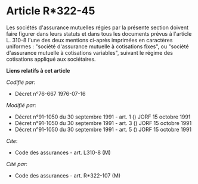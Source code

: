 # Article R*322-45

Les sociétés d'assurance mutuelles régies par la présente section doivent faire figurer dans leurs statuts et dans tous les
documents prévus à l'article L. 310-8 l'une des deux mentions ci-après imprimées en caractères uniformes : "société
d'assurance mutuelle à cotisations fixes", ou "société d'assurance mutuelle à cotisations variables", suivant le régime des
cotisations appliqué aux sociétaires.

**Liens relatifs à cet article**

_Codifié par_:

  - Décret n°76-667 1976-07-16

_Modifié par_:

  - Décret n°91-1050 du 30 septembre 1991 - art. 1 () JORF 15 octobre 1991
  - Décret n°91-1050 du 30 septembre 1991 - art. 3 () JORF 15 octobre 1991
  - Décret n°91-1050 du 30 septembre 1991 - art. 5 () JORF 15 octobre 1991

_Cite_:

  - Code des assurances - art. L310-8 (M)

_Cité par_:

  - Code des assurances - art. R*322-107 (M)

